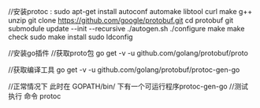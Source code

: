 //安装protoc :
sudo apt-get install autoconf automake libtool curl make g++ unzip
git clone https://github.com/google/protobuf.git
cd protobuf
git submodule update --init --recursive
./autogen.sh
./configure
make
make check
sudo make install
sudo ldconfig

//安装go插件
//获取proto包
go get  -v -u github.com/golang/protobuf/proto    

//获取编译工具
go get  -v -u github.com/golang/protobuf/protoc-gen-go

//正常情况下 此时在 GOPATH/bin/ 下有一个可运行程序protoc-gen-go 
//测试  执行 命令 protoc 
